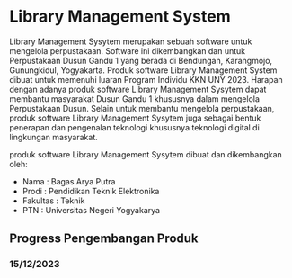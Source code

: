 # Library Management System
Library Management Sysytem merupakan sebuah software untuk mengelola perpustakaan. Software ini dikembangkan dan untuk Perpustakaan Dusun Gandu 1 yang berada di Bendungan, Karangmojo, Gunungkidul, Yogyakarta. Produk software Library Management System dibuat untuk memenuhi luaran Program Individu KKN UNY 2023. Harapan dengan adanya produk software Library Management Sysytem dapat membantu masyarakat Dusun Gandu 1 khususnya dalam mengelola Perpustakaan Dusun. Selain untuk membantu mengelola perpustakaan, produk software Library Management Sysytem juga sebagai bentuk penerapan dan pengenalan teknologi khususnya teknologi digital di lingkungan masyarakat.

produk software Library Management Sysytem dibuat dan dikembangkan oleh:
+ Nama : Bagas Arya Putra
+ Prodi : Pendidikan Teknik Elektronika
+ Fakultas : Teknik
+ PTN : Universitas Negeri Yogyakarya

## Progress Pengembangan Produk
### 15/12/2023
